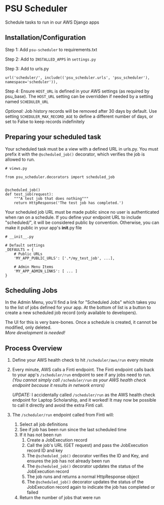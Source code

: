 # PSU Scheduler

Schedule tasks to run in our AWS Django apps

## Installation/Configuration

Step 1: Add `psu-scheduler` to requirements.txt

Step 2: Add to `INSTALLED_APPS` in `settings.py`

Step 3: Add to urls.py
```
url('scheduler/', include(('psu_scheduler.urls', 'psu_scheduler'), namespace='scheduler')),
```

Step 4: Ensure `HOST_URL` is defined in your AWS settings (as required by psu_base). 
The `HOST_URL` setting can be overridden if needed by a setting named `SCHEDULER_URL`

*Optional:*
Job history records will be removed after 30 days by default. Use setting `SCHEDULER_MAX_RECORD_AGE` 
to define a different number of days, or set to False to keep records indefinitely

## Preparing your scheduled task
Your scheduled task must be a view with a defined URL in urls.py. 
You must prefix it with the `@scheduled_job()` decorator, which verifies the job is allowed to run.
```buildoutcfg
# views.py

from psu_scheduler.decorators import scheduled_job


@scheduled_job()
def test_job(request):
    """A test job that does nothing"""
    return HttpResponse('The test job has completed.')
```

Your scheduled job URL must be made public since no user is authenticated when ran on a schedule.
If you define your endpoint URL to include "scheduled/", it will be considered public by convention.
Otherwise, you can make it public in your app's __init__.py file
```buildoutcfg
# __init__.py

# Default settings
_DEFAULTS = {
    # Public URLs
    'MY_APP_PUBLIC_URLS': ['.*/my_test_job', ...],
    
    # Admin Menu Items
    'MY_APP_ADMIN_LINKS': [ ... ]
}
```

## Scheduling Jobs
In the Admin Menu, you'll find a link for "Scheduled Jobs" which takes you to the list 
of jobs defined for your app. At the bottom of list is a button to create a new scheduled 
job record (only available to developers).

The UI for this is very bare-bones.  Once a schedule is created, it cannot be modified, only deleted.  
*More development is needed!*

## Process Overview
1. Define your AWS health check to hit `/scheduler/aws/run` every minute
1. Every minute, AWS calls a Finti endpoint. 
   The Finti endpoint calls back to your app's `/scheduler/run` endpoint to see if any jobs need to run.  
   *(You cannot simply call `/scheduler/run` as your AWS health check endpoint because it results in network errors)*    
     
   *UPDATE:* I accidentally called `/scheduler/run` as the AWS health check endpoint for Laptop Scholarship, and it worked!
   It may now be possible to call it directly and avoid the extra Finti call.
   

1. The `/scheduler/run` endpoint called from Finti will:
   1. Select all job definitions
   1. See if job has been run since the last scheduled time
   1. If it has not been run
      1. Create a JobExecution record
      1. Call the job's URL (GET request) and pass the JobExecution record ID and key
      1. The `@scheduled_job()` decorator verifies the ID and Key, and ensures the job has not already been run
      1. The `@scheduled_job()` decorator updates the status of the JobExecution record
      1. The job runs and returns a normal HttpResponse object
      1. The `@scheduled_job()` decorator updates the status of the JobExecution record again to indicate the job has completed or failed
   1. Return the number of jobs that were run
   